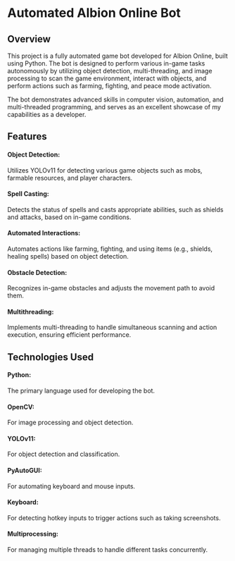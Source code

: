# Automated Albion Online Bot
## Overview
This project is a fully automated game bot developed for Albion Online, built using Python. The bot is designed to perform various in-game tasks autonomously by utilizing object detection, multi-threading, and image processing to scan the game environment, interact with objects, and perform actions such as farming, fighting, and peace mode activation.


The bot demonstrates advanced skills in computer vision, automation, and multi-threaded programming, and serves as an excellent showcase of my capabilities as a developer.

## Features
#### Object Detection: 
Utilizes YOLOv11 for detecting various game objects such as mobs, farmable resources, and player characters.
#### Spell Casting:
Detects the status of spells and casts appropriate abilities, such as shields and attacks, based on in-game conditions.
#### Automated Interactions:
Automates actions like farming, fighting, and using items (e.g., shields, healing spells) based on object detection.
#### Obstacle Detection: 
Recognizes in-game obstacles and adjusts the movement path to avoid them.
#### Multithreading: 
Implements multi-threading to handle simultaneous scanning and action execution, ensuring efficient performance.

## Technologies Used
#### Python: 
The primary language used for developing the bot.
#### OpenCV: 
For image processing and object detection.
#### YOLOv11: 
For object detection and classification.
#### PyAutoGUI: 
For automating keyboard and mouse inputs.
#### Keyboard: 
For detecting hotkey inputs to trigger actions such as taking screenshots.
#### Multiprocessing:
For managing multiple threads to handle different tasks concurrently.
